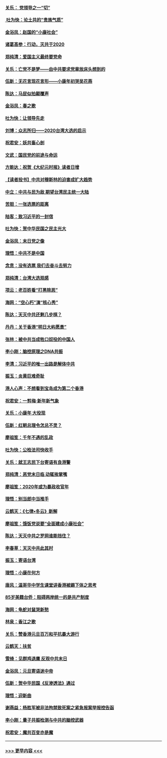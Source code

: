 #### [关乐： 党领导之一“切”](../pages/nsc993/n11804505.md?t=01200111) 
#### [ 吐为快：论土共的“贵族气质”](../pages/nsc993/n11804490.md?t=01200111) 
#### [金浴凤：赵国的“小康社会”](../pages/nsc993/n11804452.md?t=01200111) 
#### [诸葛高参：行动，灭共于2020](../pages/nsc993/n11804120.md?t=01200111) 
#### [郑纯清：爱国主义最终要党命](../pages/nsc993/n11802197.md?t=01200111) 
#### [关乐：亡党不是梦——由中共要求党章放床头想到的](../pages/nsc993/n11802156.md?t=01200111) 
#### [伍新：无花言现花言形——小康年初哭吴花燕](../pages/nsc993/n11800044.md?t=01200111) 
#### [陈达：马屁似拍颠覆声](../pages/nsc993/n11800010.md?t=01200111) 
#### [金浴凤：春之歌](../pages/nsc993/n11797687.md?t=01200111) 
#### [吐为快：让领导先走](../pages/nsc993/n11797512.md?t=01200111) 
#### [刘博：众志所归——2020台湾大选的启示](../pages/nsc993/n11796878.md?t=01200111) 
#### [祝君安：妖共畜心剖](../pages/nsc993/n11794273.md?t=01200111) 
#### [文武：国民党的前途与命运](../pages/nsc993/n11794198.md?t=01200111) 
#### [方能达：祝贺《大纪元时报》读者日增](../pages/nsc993/n11793807.md?t=01200111) 
#### [【读者投书】中共对穆斯林的迫害成扩大趋势](../pages/nsc993/n11791371.md?t=01200111) 
#### [中立：中共与民为敌 期望台湾民主统一大陆](../pages/nsc993/n11790392.md?t=01200111) 
#### [苦胆：一张选票的距离](../pages/nsc993/n11788914.md?t=01200111) 
#### [陆客：致习近平的一封信](../pages/nsc993/n11788867.md?t=01200111) 
#### [吐为快：贺中华民国之民主光大](../pages/nsc993/n11788618.md?t=01200111) 
#### [金浴凤：末日党之像](../pages/nsc993/n11787475.md?t=01200111) 
#### [理悟：中共不是中国](../pages/nsc993/n11787463.md?t=01200111) 
#### [念贲：没有选票  我们去奋斗去努力](../pages/nsc993/n11787398.md?t=01200111) 
#### [郑纯清：台湾大选观感](../pages/nsc993/n11786210.md?t=01200111) 
#### [项云：老百姓看“打黑除恶”](../pages/nsc993/n11785398.md?t=01200111) 
#### [海网：“空心朽”演“核心秀”](../pages/nsc993/n11783874.md?t=01200111) 
#### [陈达：天灭中共还剩几步棋？](../pages/nsc993/n11783719.md?t=01200111) 
#### [丹丹：关于香港“明日大屿愿景”](../pages/nsc993/n11783273.md?t=01200111) 
#### [张林：被中共当成牲口奴役的中国人](../pages/nsc993/n11782397.md?t=01200111) 
#### [李小刚：脑控原理之DNA共振](../pages/nsc993/n11780962.md?t=01200111) 
#### [李清：习近平的唯一出路是解体中共](../pages/nsc993/n11780866.md?t=01200111) 
#### [振玉：炎黄巨难奇耻](../pages/nsc993/n11779632.md?t=01200111) 
#### [港人心声：不想看到宝岛成为第二个香港](../pages/nsc993/n11778817.md?t=01200111) 
#### [祝君安：一剪梅‧新年新气象](../pages/nsc993/n11776340.md?t=01200111) 
#### [关乐：小康年 大役现](../pages/nsc993/n11774213.md?t=01200111) 
#### [伍新：红朝总理令怎总不灵？](../pages/nsc993/n11770813.md?t=01200111) 
#### [廖祖笙：千年不遇的乱政](../pages/nsc993/n11770373.md?t=01200111) 
#### [吐为快：公检法司快收手](../pages/nsc993/n11770359.md?t=01200111) 
#### [关乐：就王志民下台寄语有良港警](../pages/nsc993/n11769903.md?t=01200111) 
#### [郑纯清：恶党末日临 动辄挨掌嘴](../pages/nsc993/n11769356.md?t=01200111) 
#### [廖祖笙：2020年或为暴政收官年](../pages/nsc993/n11768216.md?t=01200111) 
#### [理悟：别当郎中当推手](../pages/nsc993/n11768243.md?t=01200111) 
#### [云鹤天：《七律▪冬云》新解](../pages/nsc993/n11768204.md?t=01200111) 
#### [廖祖笙：饿饭党说要“全面建成小康社会”](../pages/nsc993/n11767482.md?t=01200111) 
#### [陈达：天灭中共之罗网谁能挡住？](../pages/nsc993/n11767465.md?t=01200111) 
#### [李春草：天灭中共此其时](../pages/nsc993/n11767452.md?t=01200111) 
#### [振玉：寄语台湾](../pages/nsc993/n11767432.md?t=01200111) 
#### [理悟：小康在何方](../pages/nsc993/n11767394.md?t=01200111) 
#### [唐风：温哥华中学生课堂讲香港被踢下体之思考](../pages/nsc993/n11766848.md?t=01200111) 
#### [85岁美籍台侨：阻碍两岸统一的是共产制度](../pages/nsc993/n11765043.md?t=01200111) 
#### [海网：龟蛇对鼠哭新愁](../pages/nsc993/n11764895.md?t=01200111) 
#### [林泉：香江之歌](../pages/nsc993/n11764415.md?t=01200111) 
#### [关乐：赞香港元旦百万和平抗暴大游行](../pages/nsc993/n11764382.md?t=01200111) 
#### [云鹤天：扶贫](../pages/nsc993/n11764245.md?t=01200111) 
#### [雪绮：见群鸡退鹰  反观中共末日](../pages/nsc993/n11762112.md?t=01200111) 
#### [金浴凤：元旦寄语迷中帝](../pages/nsc993/n11761788.md?t=01200111) 
#### [伍新：贺中华民国《反渗透法》通过](../pages/nsc993/n11761994.md?t=01200111) 
#### [理悟：迎新曲](../pages/nsc993/n11761152.md?t=01200111) 
#### [谢燕益：杨胜军被非法拘禁致死案之紧急报案举报控告函](../pages/nsc993/n11756134.md?t=01200111) 
#### [李小刚：量子共振检测与中共的脑控武器](../pages/nsc993/n11754518.md?t=01200111) 
#### [祝君安：魔共百变亦是魔](../pages/nsc993/n11754469.md?t=01200111) 

----
#### [ >>> 更早内容 <<< ](../indexes/nsc993-earlier.md)
